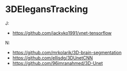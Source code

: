 # 3DElegansTracking
J: <br>
* https://github.com/jackyko1991/vnet-tensorflow

N: <br>
* https://github.com/mrkolarik/3D-brain-segmentation
* https://github.com/ellisdg/3DUnetCNN
* https://github.com/96imranahmed/3D-Unet
